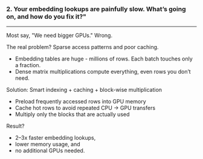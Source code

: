 ### 2. Your embedding lookups are painfully slow. What’s going on, and how do you fix it?"
---

Most say, "We need bigger GPUs."
Wrong. 

The real problem? 
Sparse access patterns and poor caching.
 - Embedding tables are huge - millions of rows. Each batch touches only a fraction.
 - Dense matrix multiplications compute everything, even rows you don’t need.

Solution: Smart indexing + caching + block-wise multiplication
 - Preload frequently accessed rows into GPU memory
 - Cache hot rows to avoid repeated CPU -> GPU transfers
 - Multiply only the blocks that are actually used

Result? 
 - 2–3x faster embedding lookups, 
 - lower memory usage, and 
 - no additional GPUs needed.
